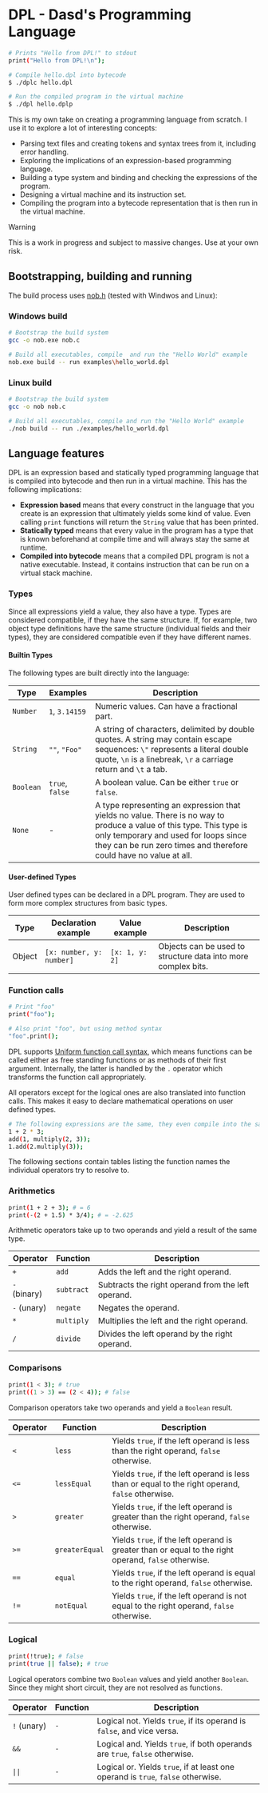 # DPL - Dasd's Programming Language

```bash
# Prints "Hello from DPL!" to stdout
print("Hello from DPL!\n");
```

```bash
# Compile hello.dpl into bytecode
$ ./dplc hello.dpl

# Run the compiled program in the virtual machine
$ ./dpl hello.dplp
```

This is my own take on creating a programming language from scratch. I use it to explore a lot of interesting concepts:

- Parsing text files and creating tokens and syntax trees from it, including error handling.
- Exploring the implications of an expression-based programming language.
- Building a type system and binding and checking the expressions of the program.
- Designing a virtual machine and its instruction set.
- Compiling the program into a bytecode representation that is then run in the virtual machine.

> [!WARNING]
> This is a work in progress and subject to massive changes. Use at your own risk.

## Bootstrapping, building and running

The build process uses [nob.h](https://github.com/tsoding/musializer/blob/master/src/nob.h) (tested with Windwos and Linux):

### Windows build

```bash
# Bootstrap the build system
gcc -o nob.exe nob.c

# Build all executables, compile  and run the "Hello World" example
nob.exe build -- run examples\hello_world.dpl
```

### Linux build

```bash
# Bootstrap the build system
gcc -o nob nob.c

# Build all executables, compile and run the "Hello World" example
./nob build -- run ./examples/hello_world.dpl
```

## Language features

DPL is an expression based and statically typed programming language that is compiled into bytecode and then run in a virtual machine. This has the following implications:

- **Expression based** means that every construct in the language that you create is an expression that ultimately yields some kind of value. Even calling `print` functions will return the `String` value that has been printed.
- **Statically typed** means that every value in the program has a type that is known beforehand at compile time and will always stay the same at runtime.
- **Compiled into bytecode** means that a compiled DPL program is not a native executable. Instead, it contains instruction that can be run on a virtual stack machine.

### Types

Since all expressions yield a value, they also have a type. Types are considered compatible, if they have the same structure. If, for example, two object type definitions have the same structure (individual fields and their types), they are considered compatible even if they have different names.

#### Builtin Types

The following types are built directly into the language:

| Type      | Examples        | Description                                                                                                                                                                                                                        |
| --------- | --------------- | ---------------------------------------------------------------------------------------------------------------------------------------------------------------------------------------------------------------------------------- |
| `Number`  | `1`, `3.14159`  | Numeric values. Can have a fractional part.                                                                                                                                                                                        |
| `String`  | `""`, `"Foo"`   | A string of characters, delimited by double quotes. A string may contain escape sequences: `\"` represents a literal double quote, `\n` is a linebreak, `\r` a carriage return and `\t` a tab.                                     |
| `Boolean` | `true`, `false` | A boolean value. Can be either `true` or `false`.                                                                                                                                                                                  |
| `None`    | -               | A type representing an expression that yields no value. There is no way to produce a value of this type. This type is only temporary and used for loops since they can be run zero times and therefore could have no value at all. |

#### User-defined Types

User defined types can be declared in a DPL program. They are used to form more complex structures from basic types.

| Type   | Declaration example      | Value example  | Description                                                   |
| ------ | ------------------------ | -------------- | ------------------------------------------------------------- |
| Object | `[x: number, y: number]` | `[x: 1, y: 2]` | Objects can be used to structure data into more complex bits. |

### Function calls

```bash
# Print "foo"
print("foo");

# Also print "foo", but using method syntax
"foo".print();
```

DPL supports [Uniform function call syntax](https://en.wikipedia.org/wiki/Uniform_Function_Call_Syntax), which means functions can be called either as free standing functions or as methods of their first argument. Internally, the latter is handled by the `.` operator which transforms the function call appropriately.

All operators except for the logical ones are also translated into function calls. This makes it easy to declare mathematical operations on user defined types.

```bash
# The following expressions are the same, they even compile into the same bytecode
1 + 2 * 3;
add(1, multiply(2, 3));
1.add(2.multiply(3));
```

The following sections contain tables listing the function names the individual operators try to resolve to.

### Arithmetics

```bash
print(1 + 2 + 3); # = 6
print(-(2 + 1.5) * 3/4); # = -2.625
```

Arithmetic operators take up to two operands and yield a result of the same type.

| Operator     | Function   | Description                                        |
| ------------ | ---------- | -------------------------------------------------- |
| `+`          | `add`      | Adds the left and the right operand.               |
| `-` (binary) | `subtract` | Subtracts the right operand from the left operand. |
| `-` (unary)  | `negate`   | Negates the operand.                               |
| `*`          | `multiply` | Multiplies the left and the right operand.         |
| `/`          | `divide`   | Divides the left operand by the right operand.     |

### Comparisons

```bash
print(1 < 3); # true
print((1 > 3) == (2 < 4)); # false
```

Comparison operators take two operands and yield a `Boolean` result.

| Operator | Function       | Description                                                                                          |
| -------- | -------------- | ---------------------------------------------------------------------------------------------------- |
| `<`      | `less`         | Yields `true`, if the left operand is less than the right operand, `false` otherwise.                |
| `<=`     | `lessEqual`    | Yields `true`, if the left operand is less than or equal to the right operand, `false` otherwise.    |
| `>`      | `greater`      | Yields `true`, if the left operand is greater than the right operand, `false` otherwise.             |
| `>=`     | `greaterEqual` | Yields `true`, if the left operand is greater than or equal to the right operand, `false` otherwise. |
| `==`     | `equal`        | Yields `true`, if the left operand is equal to the right operand, `false` otherwise.                 |
| `!=`     | `notEqual`     | Yields `true`, if the left operand is not equal to the right operand, `false` otherwise.             |

### Logical

```bash
print(!true); # false
print(true || false); # true
```

Logical operators combine two `Boolean` values and yield another `Boolean`. Since they might short circuit, they are not resolved as functions.

| Operator    | Function | Description                                                                      |
| ----------- | -------- | -------------------------------------------------------------------------------- |
| `!` (unary) | `-`      | Logical not. Yields `true`, if its operand is `false`, and vice versa.           |
| `&&`        | `-`      | Logical and. Yields `true`, if both operands are `true`, `false` otherwise.      |
| `\|\|`      | `-`      | Logical or. Yields `true`, if at least one operand is `true`, `false` otherwise. |
